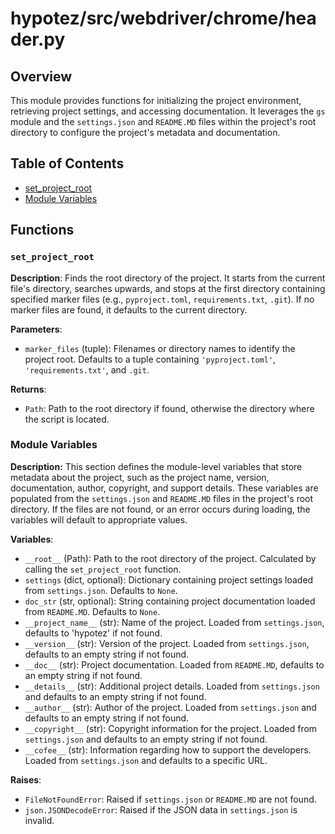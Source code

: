 # hypotez/src/webdriver/chrome/header.py

## Overview

This module provides functions for initializing the project environment, retrieving project settings, and accessing documentation. It leverages the `gs` module and the `settings.json` and `README.MD` files within the project's root directory to configure the project's metadata and documentation.

## Table of Contents

- [set_project_root](#set-project-root)
- [Module Variables](#module-variables)


## Functions

### `set_project_root`

**Description**: Finds the root directory of the project. It starts from the current file's directory, searches upwards, and stops at the first directory containing specified marker files (e.g., `pyproject.toml`, `requirements.txt`, `.git`). If no marker files are found, it defaults to the current directory.

**Parameters**:

- `marker_files` (tuple): Filenames or directory names to identify the project root. Defaults to a tuple containing `'pyproject.toml'`, `'requirements.txt'`, and `.git`.

**Returns**:

- `Path`: Path to the root directory if found, otherwise the directory where the script is located.


### Module Variables

**Description:** This section defines the module-level variables that store metadata about the project, such as the project name, version, documentation, author, copyright, and support details. These variables are populated from the `settings.json` and `README.MD` files in the project's root directory. If the files are not found, or an error occurs during loading, the variables will default to appropriate values.

**Variables**:

- `__root__` (Path): Path to the root directory of the project. Calculated by calling the `set_project_root` function.
- `settings` (dict, optional):  Dictionary containing project settings loaded from `settings.json`. Defaults to `None`.
- `doc_str` (str, optional): String containing project documentation loaded from `README.MD`. Defaults to `None`.
- `__project_name__` (str): Name of the project. Loaded from `settings.json`, defaults to 'hypotez' if not found.
- `__version__` (str): Version of the project. Loaded from `settings.json`, defaults to an empty string if not found.
- `__doc__` (str): Project documentation. Loaded from `README.MD`, defaults to an empty string if not found.
- `__details__` (str): Additional project details. Loaded from `settings.json` and defaults to an empty string if not found.
- `__author__` (str): Author of the project. Loaded from `settings.json` and defaults to an empty string if not found.
- `__copyright__` (str): Copyright information for the project. Loaded from `settings.json` and defaults to an empty string if not found.
- `__cofee__` (str): Information regarding how to support the developers. Loaded from `settings.json` and defaults to a specific URL.


**Raises**:

- `FileNotFoundError`: Raised if `settings.json` or `README.MD` are not found.
- `json.JSONDecodeError`: Raised if the JSON data in `settings.json` is invalid.